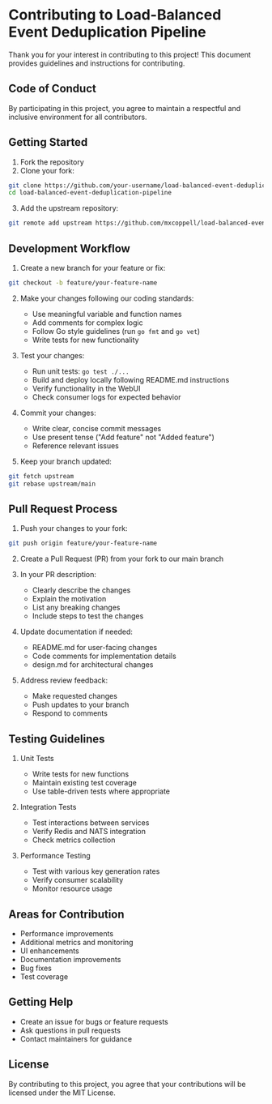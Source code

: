 # Contributing to Load-Balanced Event Deduplication Pipeline

Thank you for your interest in contributing to this project! This document provides guidelines and instructions for contributing.

## Code of Conduct

By participating in this project, you agree to maintain a respectful and inclusive environment for all contributors.

## Getting Started

1. Fork the repository
2. Clone your fork:
```bash
git clone https://github.com/your-username/load-balanced-event-deduplication-pipeline.git
cd load-balanced-event-deduplication-pipeline
```
3. Add the upstream repository:
```bash
git remote add upstream https://github.com/mxcoppell/load-balanced-event-deduplication-pipeline.git
```

## Development Workflow

1. Create a new branch for your feature or fix:
```bash
git checkout -b feature/your-feature-name
```

2. Make your changes following our coding standards:
   - Use meaningful variable and function names
   - Add comments for complex logic
   - Follow Go style guidelines (run `go fmt` and `go vet`)
   - Write tests for new functionality

3. Test your changes:
   - Run unit tests: `go test ./...`
   - Build and deploy locally following README.md instructions
   - Verify functionality in the WebUI
   - Check consumer logs for expected behavior

4. Commit your changes:
   - Write clear, concise commit messages
   - Use present tense ("Add feature" not "Added feature")
   - Reference relevant issues

5. Keep your branch updated:
```bash
git fetch upstream
git rebase upstream/main
```

## Pull Request Process

1. Push your changes to your fork:
```bash
git push origin feature/your-feature-name
```

2. Create a Pull Request (PR) from your fork to our main branch

3. In your PR description:
   - Clearly describe the changes
   - Explain the motivation
   - List any breaking changes
   - Include steps to test the changes

4. Update documentation if needed:
   - README.md for user-facing changes
   - Code comments for implementation details
   - design.md for architectural changes

5. Address review feedback:
   - Make requested changes
   - Push updates to your branch
   - Respond to comments

## Testing Guidelines

1. Unit Tests
   - Write tests for new functions
   - Maintain existing test coverage
   - Use table-driven tests where appropriate

2. Integration Tests
   - Test interactions between services
   - Verify Redis and NATS integration
   - Check metrics collection

3. Performance Testing
   - Test with various key generation rates
   - Verify consumer scalability
   - Monitor resource usage

## Areas for Contribution

- Performance improvements
- Additional metrics and monitoring
- UI enhancements
- Documentation improvements
- Bug fixes
- Test coverage

## Getting Help

- Create an issue for bugs or feature requests
- Ask questions in pull requests
- Contact maintainers for guidance

## License

By contributing to this project, you agree that your contributions will be licensed under the MIT License. 